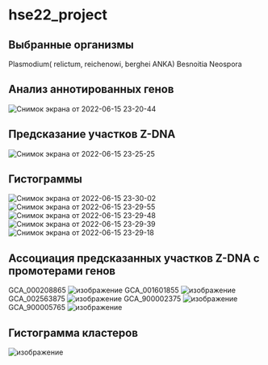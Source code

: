 # hse22_project

## Выбранные организмы
Plasmodium( relictum, reichenowi, berghei ANKA)
Besnoitia
Neospora

## Анализ аннотированных генов
![Снимок экрана от 2022-06-15 23-20-44](https://user-images.githubusercontent.com/93282657/173920281-c272c9b3-d940-46ba-8273-7bac85f0df9c.png)
## Предсказание участков Z-DNA
![Снимок экрана от 2022-06-15 23-25-25](https://user-images.githubusercontent.com/93282657/173920639-5722fb3b-f4be-401b-a404-4bcb7bb50f6b.png)



## Гистограммы 
![Снимок экрана от 2022-06-15 23-30-02](https://user-images.githubusercontent.com/93282657/173921409-46d95105-cc1c-46e6-848c-db296bb91320.png)
![Снимок экрана от 2022-06-15 23-29-55](https://user-images.githubusercontent.com/93282657/173921411-0e0e8165-6b73-48fe-ba49-fe602498b25f.png)
![Снимок экрана от 2022-06-15 23-29-48](https://user-images.githubusercontent.com/93282657/173921415-8f7ab3ff-cf9d-492a-87d8-108628d780d1.png)
![Снимок экрана от 2022-06-15 23-29-39](https://user-images.githubusercontent.com/93282657/173921418-70afafc3-2502-4829-b871-ef0a70ba5ca6.png)
![Снимок экрана от 2022-06-15 23-29-18](https://user-images.githubusercontent.com/93282657/173921425-c91400b0-1c5b-4441-8930-129bb083926b.png)


## Ассоциация предсказанных участков Z-DNA с промотерами генов  


GCA_000208865
![изображение](https://user-images.githubusercontent.com/93282657/173921885-a78cfcac-28a4-4d44-a2cc-8add8cc8f287.png)
GCA_001601855
![изображение](https://user-images.githubusercontent.com/93282657/173922602-70d9b30f-d830-4eaf-9e72-6f6036be5f1e.png)
GCA_002563875
![изображение](https://user-images.githubusercontent.com/93282657/173922783-0a924a8b-48f1-4634-9188-70ad9b610d99.png)
GCA_900002375
![изображение](https://user-images.githubusercontent.com/93282657/173922037-a6e8901c-5c0a-429d-8a5b-26241dbe96d8.png)
GCA_900005765
![изображение](https://user-images.githubusercontent.com/93282657/173921986-6d7f0a9a-5cea-4276-82ee-3bfc533a725a.png)


## Гистограмма кластеров
![изображение](https://user-images.githubusercontent.com/93282657/173922174-1459c700-26b3-4095-8e4e-2fbc6b74b01d.png)






